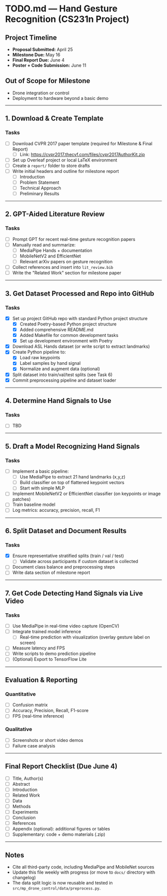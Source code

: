# TODO.md — Hand Gesture Recognition (CS231n Project)

## Project Timeline

- **Proposal Submitted:** April 25
- **Milestone Due:** May 16
- **Final Report Due:** June 4
- **Poster + Code Submission:** June 11

## Out of Scope for Milestone

- Drone integration or control
- Deployment to hardware beyond a basic demo

---

## 1. Download & Create Template

### Tasks

- [ ] Download CVPR 2017 paper template (required for Milestone & Final Report)
  - [ ] Link: https://cvpr2017.thecvf.com/files/cvpr2017AuthorKit.zip
- [ ] Set up Overleaf project or local LaTeX environment
- [ ] Create a `report/` folder to store drafts
- [ ] Write initial headers and outline for milestone report
  - [ ] Introduction
  - [ ] Problem Statement
  - [ ] Technical Approach
  - [ ] Preliminary Results

---

## 2. GPT-Aided Literature Review

### Tasks

- [ ] Prompt GPT for recent real-time gesture recognition papers
- [ ] Manually read and summarize:
  - [ ] MediaPipe Hands + documentation
  - [ ] MobileNetV2 and EfficientNet
  - [ ] Relevant arXiv papers on gesture recognition
- [ ] Collect references and insert into `lit_review.bib`
- [ ] Write the "Related Work" section for milestone paper

---

## 3. Get Dataset Processed and Repo into GitHub

### Tasks

- [x] Set up project GitHub repo with standard Python project structure
  - [x] Created Poetry-based Python project structure
  - [x] Added comprehensive README.md
  - [x] Added Makefile for common development tasks
  - [x] Set up development environment with Poetry
- [x] Download ASL Hands dataset (or write script to extract landmarks)
- [x] Create Python pipeline to:
  - [x] Load raw keypoints
  - [x] Label samples by hand signal
  - [x] Normalize and augment data (optional)
- [x] Split dataset into train/val/test splits (see Task 6)
- [x] Commit preprocessing pipeline and dataset loader

---

## 4. Determine Hand Signals to Use

### Tasks

- [ ] TBD

---

## 5. Draft a Model Recognizing Hand Signals

### Tasks

- [ ] Implement a basic pipeline:
  - [ ] Use MediaPipe to extract 21 hand landmarks (x,y,z)
  - [ ] Build classifier on top of flattened keypoint vectors
  - [ ] Start with simple MLP
- [ ] Implement MobileNetV2 or EfficientNet classifier (on keypoints or image patches)
- [ ] Train baseline model
- [ ] Log metrics: accuracy, precision, recall, F1

---

## 6. Split Dataset and Document Results

### Tasks

- [x] Ensure representative stratified splits (train / val / test)
  - [ ] Validate across participants if custom dataset is collected
- [ ] Document class balance and preprocessing steps
- [ ] Write data section of milestone report

---

## 7. Get Code Detecting Hand Signals via Live Video

### Tasks

- [ ] Use MediaPipe in real-time video capture (OpenCV)
- [ ] Integrate trained model inference
  - [ ] Real-time prediction with visualization (overlay gesture label on screen)
- [ ] Measure latency and FPS
- [ ] Write scripts to demo prediction pipeline
- [ ] (Optional) Export to TensorFlow Lite

---

## Evaluation & Reporting

### Quantitative

- [ ] Confusion matrix
- [ ] Accuracy, Precision, Recall, F1-score
- [ ] FPS (real-time inference)

### Qualitative

- [ ] Screenshots or short video demos
- [ ] Failure case analysis

---

## Final Report Checklist (Due June 4)

- [ ] Title, Author(s)
- [ ] Abstract
- [ ] Introduction
- [ ] Related Work
- [ ] Data
- [ ] Methods
- [ ] Experiments
- [ ] Conclusion
- [ ] References
- [ ] Appendix (optional): additional figures or tables
- [ ] Supplementary: code + demo materials (.zip)

---

## Notes

- Cite all third-party code, including MediaPipe and MobileNet sources
- Update this file weekly with progress (or move to `docs/` directory with changelog)
- The data split logic is now reusable and tested in `src/mp_drone_control/data/preprocess.py`.
